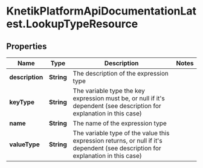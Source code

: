 # KnetikPlatformApiDocumentationLatest.LookupTypeResource

## Properties
Name | Type | Description | Notes
------------ | ------------- | ------------- | -------------
**description** | **String** | The description of the expression type | 
**keyType** | **String** | The variable type the key expression must be, or null if it&#39;s dependent (see description for explanation in this case) | 
**name** | **String** | The name of the expression type | 
**valueType** | **String** | The variable type of the value this expression returns, or null if it&#39;s dependent (see description for explanation in this case) | 


